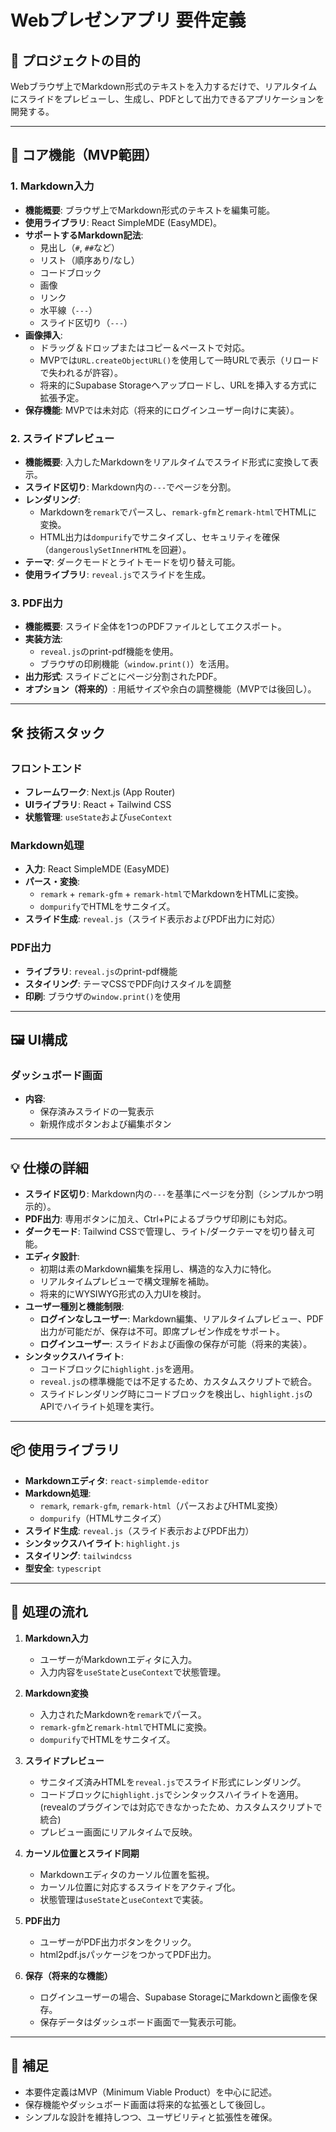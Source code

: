 # Webプレゼンアプリ 要件定義

## 🎯 プロジェクトの目的

Webブラウザ上でMarkdown形式のテキストを入力するだけで、リアルタイムにスライドをプレビューし、生成し、PDFとして出力できるアプリケーションを開発する。

---

## 🧩 コア機能（MVP範囲）

### 1. Markdown入力
- **機能概要**: ブラウザ上でMarkdown形式のテキストを編集可能。
- **使用ライブラリ**: React SimpleMDE (EasyMDE)。
- **サポートするMarkdown記法**:
  - 見出し（`#`, `##`など）
  - リスト（順序あり/なし）
  - コードブロック
  - 画像
  - リンク
  - 水平線（`---`）
  - スライド区切り（`---`）
- **画像挿入**:
  - ドラッグ＆ドロップまたはコピー＆ペーストで対応。
  - MVPでは`URL.createObjectURL()`を使用して一時URLで表示（リロードで失われるが許容）。
  - 将来的にSupabase Storageへアップロードし、URLを挿入する方式に拡張予定。
- **保存機能**: MVPでは未対応（将来的にログインユーザー向けに実装）。

### 2. スライドプレビュー
- **機能概要**: 入力したMarkdownをリアルタイムでスライド形式に変換して表示。
- **スライド区切り**: Markdown内の`---`でページを分割。
- **レンダリング**:
  - Markdownを`remark`でパースし、`remark-gfm`と`remark-html`でHTMLに変換。
  - HTML出力は`dompurify`でサニタイズし、セキュリティを確保（`dangerouslySetInnerHTML`を回避）。
- **テーマ**: ダークモードとライトモードを切り替え可能。
- **使用ライブラリ**: `reveal.js`でスライドを生成。

### 3. PDF出力
- **機能概要**: スライド全体を1つのPDFファイルとしてエクスポート。
- **実装方法**:
  - `reveal.js`のprint-pdf機能を使用。
  - ブラウザの印刷機能（`window.print()`）を活用。
- **出力形式**: スライドごとにページ分割されたPDF。
- **オプション（将来的）**: 用紙サイズや余白の調整機能（MVPでは後回し）。

---

## 🛠 技術スタック

### フロントエンド
- **フレームワーク**: Next.js (App Router)
- **UIライブラリ**: React + Tailwind CSS
- **状態管理**: `useState`および`useContext`

### Markdown処理
- **入力**: React SimpleMDE (EasyMDE)
- **パース・変換**:
  - `remark` + `remark-gfm` + `remark-html`でMarkdownをHTMLに変換。
  - `dompurify`でHTMLをサニタイズ。
- **スライド生成**: `reveal.js`（スライド表示およびPDF出力に対応）

### PDF出力
- **ライブラリ**: `reveal.js`のprint-pdf機能
- **スタイリング**: テーマCSSでPDF向けスタイルを調整
- **印刷**: ブラウザの`window.print()`を使用

---

## 🖼 UI構成

###  ダッシュボード画面
- **内容**:
  - 保存済みスライドの一覧表示
  - 新規作成ボタンおよび編集ボタン

---

## 💡 仕様の詳細

- **スライド区切り**: Markdown内の`---`を基準にページを分割（シンプルかつ明示的）。
- **PDF出力**: 専用ボタンに加え、Ctrl+Pによるブラウザ印刷にも対応。
- **ダークモード**: Tailwind CSSで管理し、ライト/ダークテーマを切り替え可能。
- **エディタ設計**:
  - 初期は素のMarkdown編集を採用し、構造的な入力に特化。
  - リアルタイムプレビューで構文理解を補助。
  - 将来的にWYSIWYG形式の入力UIを検討。
- **ユーザー種別と機能制限**:
  - **ログインなしユーザー**: Markdown編集、リアルタイムプレビュー、PDF出力が可能だが、保存は不可。即席プレゼン作成をサポート。
  - **ログインユーザー**: スライドおよび画像の保存が可能（将来的実装）。
- **シンタックスハイライト**:
  - コードブロックに`highlight.js`を適用。
  - `reveal.js`の標準機能では不足するため、カスタムスクリプトで統合。
  - スライドレンダリング時にコードブロックを検出し、`highlight.js`のAPIでハイライト処理を実行。

---

## 📦 使用ライブラリ

- **Markdownエディタ**: `react-simplemde-editor`
- **Markdown処理**:
  - `remark`, `remark-gfm`, `remark-html`（パースおよびHTML変換）
  - `dompurify`（HTMLサニタイズ）
- **スライド生成**: `reveal.js`（スライド表示およびPDF出力）
- **シンタックスハイライト**: `highlight.js`
- **スタイリング**: `tailwindcss`
- **型安全**: `typescript`

---

## 🔄 処理の流れ

1. **Markdown入力**
   - ユーザーがMarkdownエディタに入力。
   - 入力内容を`useState`と`useContext`で状態管理。

2. **Markdown変換**
   - 入力されたMarkdownを`remark`でパース。
   - `remark-gfm`と`remark-html`でHTMLに変換。
   - `dompurify`でHTMLをサニタイズ。

3. **スライドプレビュー**
   - サニタイズ済みHTMLを`reveal.js`でスライド形式にレンダリング。
   - コードブロックに`highlight.js`でシンタックスハイライトを適用。  
    (revealのプラグインでは対応できなかったため、カスタムスクリプトで統合)
   - プレビュー画面にリアルタイムで反映。

4. **カーソル位置とスライド同期**
   - Markdownエディタのカーソル位置を監視。
   - カーソル位置に対応するスライドをアクティブ化。
   - 状態管理は`useState`と`useContext`で実装。

5. **PDF出力**
   - ユーザーがPDF出力ボタンをクリック。
   - html2pdf.jsパッケージをつかってPDF出力。
6. **保存（将来的な機能）**
   - ログインユーザーの場合、Supabase StorageにMarkdownと画像を保存。
   - 保存データはダッシュボード画面で一覧表示可能。

---

## 📝 補足

- 本要件定義はMVP（Minimum Viable Product）を中心に記述。
- 保存機能やダッシュボード画面は将来的な拡張として後回し。
- シンプルな設計を維持しつつ、ユーザビリティと拡張性を確保。